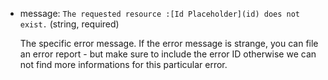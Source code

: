 - message: `The requested resource :[Id Placeholder](id) does not exist.` (string, required)

    The specific error message. If the error message is strange, you can file an error report - but make sure to include the error ID otherwise we can not find more informations for this particular error.
